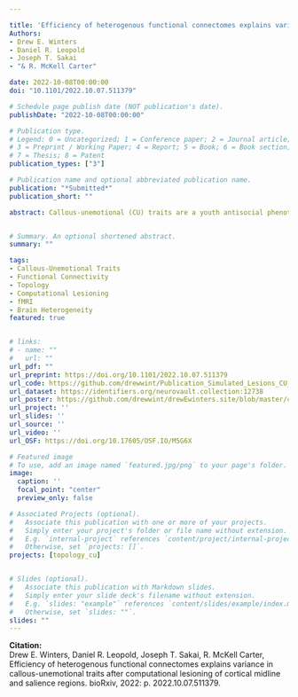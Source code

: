 ```yaml
---

title: 'Efficiency of heterogenous functional connectomes explains variance in callous-unemotional traits after computational lesioning of cortical midline and salience regions'
Authors: 
- Drew E. Winters
- Daniel R. Leopold
- Joseph T. Sakai
- "& R. McKell Carter"

date: 2022-10-08T00:00:00
doi: "10.1101/2022.10.07.511379"

# Schedule page publish date (NOT publication's date).
publishDate: "2022-10-08T00:00:00"

# Publication type.
# Legend: 0 = Uncategorized; 1 = Conference paper; 2 = Journal article;
# 3 = Preprint / Working Paper; 4 = Report; 5 = Book; 6 = Book section;
# 7 = Thesis; 8 = Patent
publication_types: ["3"]

# Publication name and optional abbreviated publication name.
publication: "*Submitted*"
publication_short: ""

abstract: Callous-unemotional (CU) traits are a youth antisocial phenotype hypothesized to be a result of differences in the integration of multiple brain systems. However, mechanistic insights into these brain systems are a continued challenge. Where prior work describes activation and connectivity of the connectome in relation to these systems, new mechanistic insights can be derived by removing nodes and characterizing changes in network properties (hereafter referred to as computational lesioning) to characterize the resilience and vulnerability of the brains functional connectome. Here, we study the resilience of connectome integration in CU traits by estimating changes in efficiency after computationally lesioning individual-level connectomes. From resting-state data of 86 participants drawn from the Nathan Kline institutes Rockland study, individual-level connectomes were estimated using graphical lasso. Computational lesioning was conducted both sequentially and by targeting global and local hubs. We calculated changes in network efficiency after each lesion. Then, elastic net regression was applied to determine how these changes explained variance in CU traits. Follow-up analyses characterized modeled node hubs, examined moderation, determined impact of targeting, and decoded the brain mask by comparing regions to meta-analytic maps. Elastic net regression revealed that computational lesioning of 23 nodes, network modularity, and Tanner stage explained variance in CU traits. Hub assignment of selected hubs differed at higher CU traits. No evidence for moderation between simulated lesioning and CU traits was found. Targeting global hubs increased efficiency and targeting local hubs had no effect at higher CU traits. Identified brain mask meta-analytically associated with more emotion and cognitive terms. Although reliable patterns were found across participants, adolescent brains were heterogeneous even for those with a similar CU traits score. Adolescent brain response to simulated lesioning revealed a pattern of connectome resiliency and vulnerability that explains variance in CU traits, which can aid prediction of youth at greater risk for higher CU traits.


# Summary. An optional shortened abstract.
summary: ""

tags:
- Callous-Unemotional Traits
- Functional Connectivity
- Topology
- Computational Lesioning
- fMRI 
- Brain Heterogeneity
featured: true


# links:
# - name: ""
#   url: ""
url_pdf: ""
url_preprint: https://doi.org/10.1101/2022.10.07.511379 
url_code: https://github.com/drewwint/Publication_Simulated_Lesions_CU_Traits/blob/main/Sim_les_git_code.py
url_dataset: https://identifiers.org/neurovault.collection:12738 
url_poster: https://github.com/drewwint/drewEwinters.site/blob/master/content/event/2022_esciences_washington/DWinters_NHA_poster.png
url_project: ''
url_slides: ''
url_source: ''
url_video: ''
url_OSF: https://doi.org/10.17605/OSF.IO/M5G6X

# Featured image
# To use, add an image named `featured.jpg/png` to your page's folder. 
image:
  caption: ''
  focal_point: "center"
  preview_only: false

# Associated Projects (optional).
#   Associate this publication with one or more of your projects.
#   Simply enter your project's folder or file name without extension.
#   E.g. `internal-project` references `content/project/internal-project/index.md`.
#   Otherwise, set `projects: []`.
projects: [topology_cu]


# Slides (optional).
#   Associate this publication with Markdown slides.
#   Simply enter your slide deck's filename without extension.
#   E.g. `slides: "example"` references `content/slides/example/index.md`.
#   Otherwise, set `slides: ""`.
slides: ""
---
```

**Citation:**  
Drew E. Winters, Daniel R. Leopold, Joseph T. Sakai, R. McKell Carter, Efficiency of heterogenous functional connectomes explains variance in callous-unemotional traits after computational lesioning of cortical midline and salience regions. bioRxiv, 2022: p. 2022.10.07.511379.



